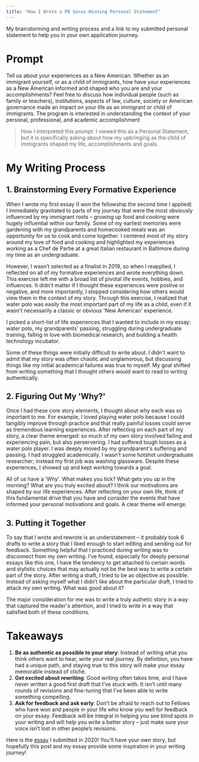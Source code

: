 ```yaml
---
title: "How I Wrote a PD Soros Winning Personal Statement"
---
```

My brainstorming and writing process and a link to my submitted personal statement to help you in your own application journey. 

# Prompt
Tell us about your experiences as a New American. Whether as an immigrant yourself, or as a child of immigrants, how have your experiences as a New American informed and shaped who you are and your accomplishments?
Feel free to discuss how individual people (such as family or teachers), institutions, aspects of law, culture, society or American governance made an impact on your life as an immigrant or child of immigrants. The program is interested in understanding the context of your personal, professional, and academic accomplishment

>How I interpreted this prompt: I viewed this as a Personal Statement, but it is specifically asking about how my upbringing as the child of immigrants shaped my life, accomplishments and goals. 

# My Writing Process
## 1. Brainstorming Every Formative Experience 
When I wrote my first essay (I won the fellowship the second time I applied) I immediately gravitated to parts of my journey that were the most obviously influenced by my immigrant roots – growing up food and cooking were hugely influential within our family. Some of my earliest memories were gardening with my grandparents and homecooked meals was an opportunity for us to cook and come together. I centered most of my story around my love of food and cooking and highlighted my experiences working as a Chef de Partie at a great Italian restaurant in Baltimore during my time as an undergraduate. 

However, I wasn’t selected as a finalist in 2019, so when I reapplied, I reflected on all of my formative experiences and wrote everything down. This exercise left me with a broad list of pivotal life events, hobbies, and influences. It didn't matter if I thought these experiences were postive or negative, and more importantly, I stopped considering how others would view them in the context of my story. Through this exercise, I realized that water polo was easily the most important part of my life as a child, even if it wasn't necessarily a classic or obvious 'New American' experience. 

I picked a short-list of life experiences that I wanted to include in my essay: water polo, my grandparents' passing, struggling during undergraduate training, falling in love with biomedical research, and building a health technology incubator. 

Some of these things were initially difficult to write about. I didn't want to admit that my story was often chaotic and unglamorous, but discussing things like my initial academical failures was true to myself. My goal shifted from writing something that I thought others would want to read to writing authentically.

## 2. Figuring Out My 'Why?'
Once I had these core story elements, I thought about why each was so important to me. For example, I loved playing water polo because I could tangibly improve through practice and that really painful losses could serve as tremendous learning experiences. After reflecting on each part of my story, a clear theme emerged: so much of my own story involved failing and experiencing pain, but also perservering. I had suffered tough losses as a water polo player. I was deeply moved by my grandparent's suffering and passing. I had struggled academically. I wasn't some hotshot undergraduate researcher; instead my first job was washing glassware. Despite these experiences, I showed up and kept working towards a goal. 

All of us have a 'Why'. What makes you tick? What gets you up in the morning? What are you truly excited about? I think our motivations are shaped by our life experiences. After reflecting on your own life, think of this fundamental drive that you have and consider the events that have informed your personal motivations and goals. A clear theme will emerge. 

## 3. Putting it Together 
To say that I wrote and rewrote is an understatement – it probably took 6 drafts to write a story that I liked enough to start editing and sending out for feedback. Something helpful that I practiced during writing was to disconnect from my own writing. I’ve found, especially for deeply personal essays like this one, I have the tendency to get attached to certain words and stylistic choices that may actually not be the best way to write a certain part of the story. After writing a draft, I tried to be as objective as possible. Instead of asking myself what I didn’t like about the particular draft, I tried to attack my own writing. What was good about it? 

The major consideration for me was to write a truly authetic story in a way that captured the reader's attention, and I tried to write in a way that satisfied both of these conditions. 

# Takeaways
1.	**Be as authentic as possible to your story**: Instead of writing what you think others want to hear, write your real journey. By definition, you have had a unique path, and staying true to this story will make your essay memorable instead of cliché.  
2.	**Get excited about rewriting**: Good writing often takes time, and I have never written a good first draft that I’ve stuck with. It isn’t until many rounds of revisions and fine-tuning that I’ve been able to write something compelling. 
3.	**Ask for feedback and ask early**: Don’t be afraid to reach out to Fellows who have won and people in your life who know you well for feedback on your essay. Feedback will be integral in helping you see blind spots in your writing and will help you write a better story – just make sure your voice isn’t lost in other people’s revisions. 

Here is the [essay](https://pdfhost.io/v/7H1bYzfaq_JLee_Soros_2020pdf.pdf) I submitted in 2020! You’ll have your own story, but hopefully this post and my essay provide some inspiration in your writing journey! 
